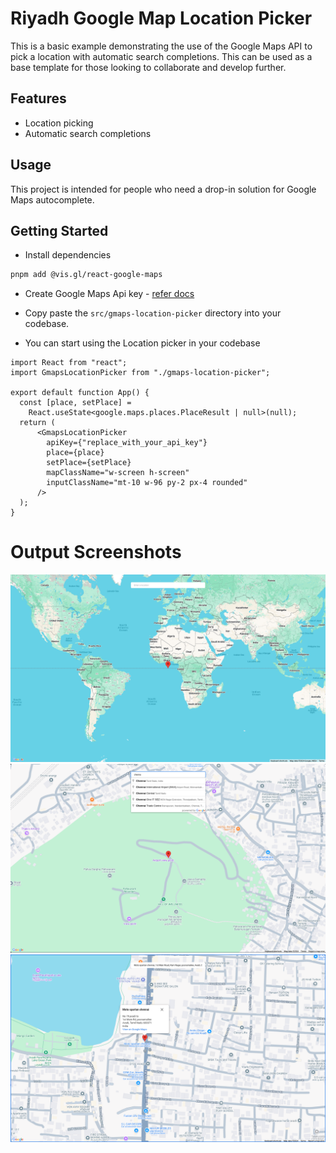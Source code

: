 # Riyadh Google Map Location Picker

This is a basic example demonstrating the use of the Google Maps API to pick a location with automatic search completions. This can be used as a base template for those looking to collaborate and develop further.

## Features
- Location picking
- Automatic search completions

## Usage
This project is intended for people who need a drop-in solution for Google Maps autocomplete.

## Getting Started

- Install dependencies

```bash
pnpm add @vis.gl/react-google-maps
```

- Create Google Maps Api key - [refer docs](https://developers.google.com/maps/documentation/javascript/get-api-key#console)

- Copy paste the `src/gmaps-location-picker` directory into your codebase.

- You can start using the Location picker in your codebase

```tsx
import React from "react";
import GmapsLocationPicker from "./gmaps-location-picker";

export default function App() {
  const [place, setPlace] =
    React.useState<google.maps.places.PlaceResult | null>(null);
  return (
      <GmapsLocationPicker
        apiKey={"replace_with_your_api_key"}
        place={place}
        setPlace={setPlace}
        mapClassName="w-screen h-screen"
        inputClassName="mt-10 w-96 py-2 px-4 rounded"
      />
  );
}
```

# Output Screenshots

![output-1](./public/img-1.png)
![output-2](./public/img-2.png)
![output-3](./public/img-3.png)